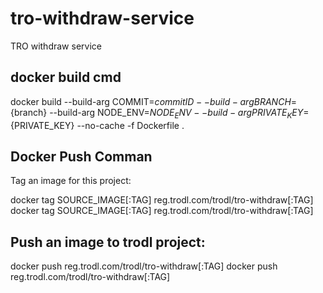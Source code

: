 # tro-withdraw-service
TRO withdraw service

## docker build cmd
docker build --build-arg COMMIT=${commitID}  --build-arg BRANCH=${branch} --build-arg NODE_ENV=${NODE_ENV} --build-arg PRIVATE_KEY=${PRIVATE_KEY} --no-cache -f Dockerfile .


## Docker Push Comman

Tag an image for this project:

docker tag SOURCE_IMAGE[:TAG] reg.trodl.com/trodl/tro-withdraw[:TAG]
docker tag SOURCE_IMAGE[:TAG] reg.trodl.com/trodl/tro-withdraw[:TAG]

## Push an image to trodl project:

docker push reg.trodl.com/trodl/tro-withdraw[:TAG]
docker push reg.trodl.com/trodl/tro-withdraw[:TAG]

